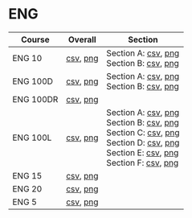 # ENG

| Course | Overall | Section |
| ------ | ------- | ------- |
| ENG 10 | [csv](https://github.com/UCSD-Historical-Enrollment-Data/2023Fall/blob/main/overall/ENG%2010.csv), [png](https://raw.githubusercontent.com/UCSD-Historical-Enrollment-Data/2023Fall/main/plot_overall/ENG%2010.png) | Section A: [csv](https://github.com/UCSD-Historical-Enrollment-Data/2023Fall/blob/main/section/ENG%2010_A.csv), [png](https://raw.githubusercontent.com/UCSD-Historical-Enrollment-Data/2023Fall/main/plot_section/ENG%2010_A.png)<br>Section B: [csv](https://github.com/UCSD-Historical-Enrollment-Data/2023Fall/blob/main/section/ENG%2010_B.csv), [png](https://raw.githubusercontent.com/UCSD-Historical-Enrollment-Data/2023Fall/main/plot_section/ENG%2010_B.png) |
| ENG 100D | [csv](https://github.com/UCSD-Historical-Enrollment-Data/2023Fall/blob/main/overall/ENG%20100D.csv), [png](https://raw.githubusercontent.com/UCSD-Historical-Enrollment-Data/2023Fall/main/plot_overall/ENG%20100D.png) | Section A: [csv](https://github.com/UCSD-Historical-Enrollment-Data/2023Fall/blob/main/section/ENG%20100D_A.csv), [png](https://raw.githubusercontent.com/UCSD-Historical-Enrollment-Data/2023Fall/main/plot_section/ENG%20100D_A.png)<br>Section B: [csv](https://github.com/UCSD-Historical-Enrollment-Data/2023Fall/blob/main/section/ENG%20100D_B.csv), [png](https://raw.githubusercontent.com/UCSD-Historical-Enrollment-Data/2023Fall/main/plot_section/ENG%20100D_B.png) |
| ENG 100DR | [csv](https://github.com/UCSD-Historical-Enrollment-Data/2023Fall/blob/main/overall/ENG%20100DR.csv), [png](https://raw.githubusercontent.com/UCSD-Historical-Enrollment-Data/2023Fall/main/plot_overall/ENG%20100DR.png) |  |
| ENG 100L | [csv](https://github.com/UCSD-Historical-Enrollment-Data/2023Fall/blob/main/overall/ENG%20100L.csv), [png](https://raw.githubusercontent.com/UCSD-Historical-Enrollment-Data/2023Fall/main/plot_overall/ENG%20100L.png) | Section A: [csv](https://github.com/UCSD-Historical-Enrollment-Data/2023Fall/blob/main/section/ENG%20100L_A.csv), [png](https://raw.githubusercontent.com/UCSD-Historical-Enrollment-Data/2023Fall/main/plot_section/ENG%20100L_A.png)<br>Section B: [csv](https://github.com/UCSD-Historical-Enrollment-Data/2023Fall/blob/main/section/ENG%20100L_B.csv), [png](https://raw.githubusercontent.com/UCSD-Historical-Enrollment-Data/2023Fall/main/plot_section/ENG%20100L_B.png)<br>Section C: [csv](https://github.com/UCSD-Historical-Enrollment-Data/2023Fall/blob/main/section/ENG%20100L_C.csv), [png](https://raw.githubusercontent.com/UCSD-Historical-Enrollment-Data/2023Fall/main/plot_section/ENG%20100L_C.png)<br>Section D: [csv](https://github.com/UCSD-Historical-Enrollment-Data/2023Fall/blob/main/section/ENG%20100L_D.csv), [png](https://raw.githubusercontent.com/UCSD-Historical-Enrollment-Data/2023Fall/main/plot_section/ENG%20100L_D.png)<br>Section E: [csv](https://github.com/UCSD-Historical-Enrollment-Data/2023Fall/blob/main/section/ENG%20100L_E.csv), [png](https://raw.githubusercontent.com/UCSD-Historical-Enrollment-Data/2023Fall/main/plot_section/ENG%20100L_E.png)<br>Section F: [csv](https://github.com/UCSD-Historical-Enrollment-Data/2023Fall/blob/main/section/ENG%20100L_F.csv), [png](https://raw.githubusercontent.com/UCSD-Historical-Enrollment-Data/2023Fall/main/plot_section/ENG%20100L_F.png) |
| ENG 15 | [csv](https://github.com/UCSD-Historical-Enrollment-Data/2023Fall/blob/main/overall/ENG%2015.csv), [png](https://raw.githubusercontent.com/UCSD-Historical-Enrollment-Data/2023Fall/main/plot_overall/ENG%2015.png) |  |
| ENG 20 | [csv](https://github.com/UCSD-Historical-Enrollment-Data/2023Fall/blob/main/overall/ENG%2020.csv), [png](https://raw.githubusercontent.com/UCSD-Historical-Enrollment-Data/2023Fall/main/plot_overall/ENG%2020.png) |  |
| ENG 5 | [csv](https://github.com/UCSD-Historical-Enrollment-Data/2023Fall/blob/main/overall/ENG%205.csv), [png](https://raw.githubusercontent.com/UCSD-Historical-Enrollment-Data/2023Fall/main/plot_overall/ENG%205.png) |  |
